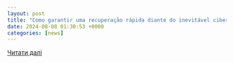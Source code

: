 ```yaml
---
layout: post
title: "Como garantir uma recuperação rápida diante do inevitável ciberataque | TI INSIDE Online"
date: 2024-08-08 01:30:53 +0000
categories: [news]
---
```


[Читати далі](https://tiinside.com.br/07/08/2024/como-garantir-uma-recuperacao-rapida-diante-do-inevitavel-ciberataque/)
